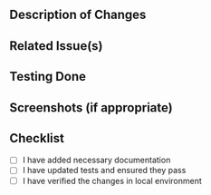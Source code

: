 ## Description of Changes

## Related Issue(s)

## Testing Done

## Screenshots (if appropriate)

## Checklist

- [ ] I have added necessary documentation
- [ ] I have updated tests and ensured they pass
- [ ] I have verified the changes in local environment
